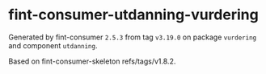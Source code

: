 # fint-consumer-utdanning-vurdering

Generated by fint-consumer `2.5.3` from tag `v3.19.0` on package `vurdering` and component `utdanning`.

Based on fint-consumer-skeleton refs/tags/v1.8.2.

